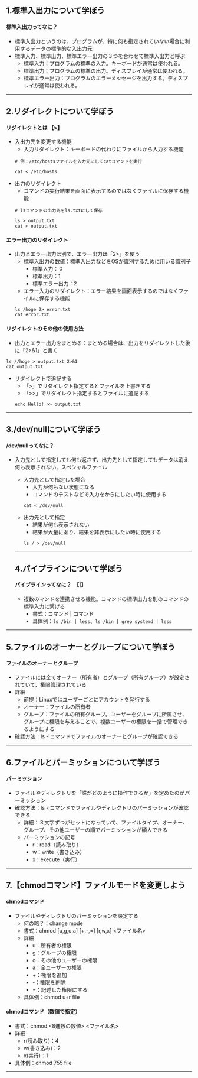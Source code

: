 ## 1.標準入出力について学ぼう

#### 標準入出力ってなに？
- 標準入出力というのは、プログラムが、特に何も指定されていない場合に利用するデータの標準的な入出力元
- 標準入力、標準出力、標準エラー出力の３つを合わせて標準入出力と呼ぶ
  - 標準入力：プログラムの標準の入力。キーボードが通常は使われる。
  - 標準出力：プログラムの標準の出力。ディスプレイが通常は使われる。
  - 標準エラー出力：プログラムのエラーメッセージを出力する。ディスプレイが通常は使われる。

----

## 2.リダイレクトについて学ぼう

#### リダイレクトとは 【>】
- 入出力先を変更する機能
  - 入力リダイレクト：キーボードの代わりにファイルから入力する機能
  ```
  # 例：/etc/hostsファイルを入力元にしてcatコマンドを実行

  cat < /etc/hosts
  ```
- 出力のリダイレクト
  - コマンドの実行結果を画面に表示するのではなくファイルに保存する機能
  ```
  # lsコマンドの出力先をls.txtにして保存

  ls > output.txt
  cat > output.txt
  ```

#### エラー出力のリダイレクト
- 出力とエラー出力は別で、エラー出力は「2>」を使う
  - 標準入出力の数値：標準入出力などをOSが識別するために用いる識別子
    - 標準入力：０
    - 標準出力：1
    - 標準エラー出力：2
  - エラー入力のリダイレクト：エラー結果を画面表示するのではなくファイルに保存する機能
  ```
  ls /hoge 2> error.txt
  cat error.txt
  ```

#### リダイレクトのその他の使用方法
- 出力とエラー出力をまとめる：まとめる場合は、出力をリダイレクトした後に「2>&1」と書く
```
ls //hoge > output.txt 2>&1
cat output.txt
```
- リダイレクトで追記する
  - 「>」でリダイレクト指定するとファイルを上書きする
  - 「>>」でリダイレクト指定するとファイルに追記する
  ```
  echo Hello! >> output.txt
  ```

----

## 3./dev/nullについて学ぼう

#### /dev/nullってなに？
- 入力先として指定しても何も返さず、出力先として指定してもデータは消え何も表示されない、スペシャルファイル
  - 入力先として指定した場合
    - 入力が何もない状態になる
    - コマンドのテストなどで入力をからにしたい時に使用する
    ```
    cat < /dev/null
    ```
  - 出力先として指定 
    - 結果が何も表示されない
    - 結果が大量にあり、結果を非表示にしたい時に使用する
    ```
    ls / > /dev/null
    ```

  ----

  ## 4.パイプラインについて学ぼう

  #### パイプラインってなに？　【|】
  - 複数のマンドを連携させる機能。コマンドの標準出力を別のコマンドの標準入力に繋げる
    - 書式；コマンド | コマンド
    - 具体例：`ls /bin | less`、`ls /bin | grep systemd | less`

----

## 5.ファイルのオーナーとグループについて学ぼう

#### ファイルのオーナーとグループ
- ファイルには全てオーナー（所有者）とグループ（所有グループ）が設定されていて、権限管理されている
- 詳細
  - 前提：Linuxではユーザーごとにアカウントを発行する
  - オーナー：ファイルの所有者
  - グループ：ファイルの所有グループ。ユーザーをグループに所属させ、グループに権限を与えることで、複数ユーザーの権限を一括で管理できるようにする
- 確認方法：ls -lコマンドでファイルのオーナーとグループが確認できる

----

## 6.ファイルとパーミッションについて学ぼう

#### パーミッション
- ファイルやディレクトリを「誰がどのように操作できるか」を定めたのがパーミッション
- 確認方法：ls -lコマンドでファイルやディレクトリのパーミッションが確認できる
  - 詳細：３文字ずつがセットになっていて、ファイルタイプ、オーナー、グループ、その他ユーザーの順でパーミッションが額人できる
  - パーミッションの記号
    - r：read（読み取り）
    - w：write（書き込み）
    - x：execute（実行）

----

## 7.【chmodコマンド】ファイルモードを変更しよう

#### chmodコマンド
- ファイルやディレクトリのパーミッションを設定する
  - 何の略？：change mode
  - 書式：chmod [u,g,o,a] [+,-,=] [r,w,x] <ファイル名>
  - 詳細
    - u：所有者の権限
    - g：グループの権限
    - o：その他のユーザーの権限
    - a：全ユーザーの権限
    - +：権限を追加
    - -：権限を削除
    - =：記述した権限にする
  - 具体例：chmod u+r file

#### chmodコマンド（数値で指定）
  - 書式：chmod <8進数の数値> <ファイル名>
  - 詳細
    - r(読み取り)：4
    - w(書き込み)：2
    - x(実行)：1
  - 具体例：chmod 755 file

----